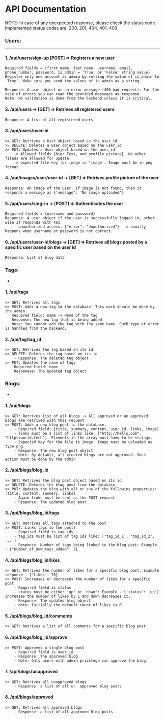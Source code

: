 # API Documentation

NOTE: In case of any unexpected response, please check the status code. Implemented status codes are: 200, 201, 404, 401, 400
### Users:
---
#### 1. /api/users/sign-up  [POST] => Registers a new user
	Required fields = {first_name, last_name, username, email, phone_number, password, is_admin = 'True' or 'False' string value}
	Register only one account as admin by setting the value of is_admin to 'True'. Make sure you send the values of is_admin as a string.
	
	Response: A user object or an error message (400 bad request). For the case of errors you can read the provided messages as response.
	Note: No validation is done from the backend unless it is critical.
	
#### 2. /api/users  -> [GET] => Retrives all registered users
	Response: A list of all registered users
#### 3. /api/users/user-id
	>> GET: Retrives a User object based on the user_id
	>> DELETE: Deletes a User object based on the user_id
	>> PUT: Updates a User object based on the user_id
		-> Allowed fields {bio: Text, and profile_picture}. No other fileds are allowed for update.
		-> expected file key for image is 'image'. Image must be in png format
#### 4. /api/images/user/user-id -> [GET] => Retrives profile picture of the user
	Response: An image of the user. If image is not found, then it responds a message as {'message': 'No image uploaded'}
#### 5. /api/users/sing-in -> [POST] => Authenticates the user
	Required fields = {username and password}
	Response: A user object if the user is successfully logged in, other wise it responds with 401 
		  unauthorized access: {"error": "Unauthorized"}  -> usually happens when username or password is not correct.
#### 6. /api/users/user-id/blogs -> [GET]  => Retrives all blogs posted by a specific user based on the user id
	Response: List of blog data
### Tags:
-
#### 1. /api/tags
	>> GET: Retrives all tags
	>> POST: Adds a new tag to the database. This work should be done by the admin.
	   Required field: name -> Name of the tag
	   Response: The new tag that is being added
	   Note: You cannot add the tag with the same name. Such type of error is handled from the backend.
	   
#### 2. /api/tag/tag_id
	>> GET: Retrives the tag based on its id
	>> DELETE: Deletes the tag based on its id
		- Response: The deleted tag object
	>> PUT: Updates the name of tag;
		Required field: name
		Responese: The updated tag object
### Blogs:
-
#### 1. /api/blogs
	>> GET: Retrives list of all blogs -> All approved or un approved blogs are retrived with this request
	>> POST: Adds a new blog post to the database.
		- Required field: [title, summery, content, user_id, links, image]
		- links must be a list of links like: ["http://hello.com", "https:world.tech"]. Elements in the array must have to be strings.
		- Expected key for the file is image. Image must be uploaded as type png.
		- Response: The new blog post object
		- Note: By default, all created blogs are not approved. Such action must be done by the admin
		
#### 2. /api/blogs/blog_id
	>> GET: Retrives the blog post object based on its id
	>> DELETE: Deletes the blog post from the database
	>> PUT: Updates the blog with all or one of the following properties: [title, content, summery, links]
		- Again links must be sent as the POST request
		- Response: The updated blog post
#### 3. /api/blogs/blog_id/tags
	>> GET: Retrives all tags attached to the post
	>> POST: Links tags to the post]
		- Required field is tag_ids
		- tag_ids must be list of tag ids like: ['tag_id_1', 'tag_id_2', ... ]
		- Response: Number of tags being linked to the blog post: Example - {"number_of_new_tags_added": 3}
#### 4. /api/blogs/blog_id/likes
	>> GET: Retrives the number of likes for a specific blog post: Example response - {'likes': 76}
	>> POST: Increases or decreases the number of likes for a specific post
		- Required field is status
		- status must be either 'up' or 'down': Example - {'status': 'up'} increases the number of likes by 1 and down decreases it.
		- Response: The updated blog object
		- Note: Initially the default count of likes is 0
#### 5. /api/blogs/blog_id/comments
	>> GET: Retrives a list of all comments for a specific blog post
#### 6. /api/blogs/blog_id/approve
	>> POST: Approves a single blog post
		- Required field is user_id
		- Response: The approved blog
		- Note: Only users with admin privilege can approve the blog.
	
#### 7. /api/blogs/unapproved
	>> GET: Retrives all unapproved blogs
		- Response: a list of all un  approved blog posts
#### 8. /api/blogs/approved
	>> GET: Retrives all approved blogs
		- Response: a list of all approved blog posts
